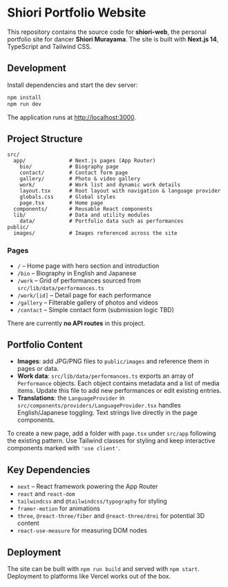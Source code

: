 # Shiori Portfolio Website

This repository contains the source code for **shiori-web**, the personal portfolio site for dancer **Shiori Murayama**. The site is built with **Next.js 14**, TypeScript and Tailwind CSS.

## Development

Install dependencies and start the dev server:

```bash
npm install
npm run dev
```

The application runs at [http://localhost:3000](http://localhost:3000).

## Project Structure

```
src/
  app/              # Next.js pages (App Router)
    bio/            # Biography page
    contact/        # Contact form page
    gallery/        # Photo & video gallery
    work/           # Work list and dynamic work details
    layout.tsx      # Root layout with navigation & language provider
    globals.css     # Global styles
    page.tsx        # Home page
  components/       # Reusable React components
  lib/              # Data and utility modules
    data/           # Portfolio data such as performances
public/
  images/           # Images referenced across the site
```

### Pages

- `/` – Home page with hero section and introduction
- `/bio` – Biography in English and Japanese
- `/work` – Grid of performances sourced from `src/lib/data/performances.ts`
- `/work/[id]` – Detail page for each performance
- `/gallery` – Filterable gallery of photos and videos
- `/contact` – Simple contact form (submission logic TBD)

There are currently **no API routes** in this project.

## Portfolio Content

- **Images**: add JPG/PNG files to `public/images` and reference them in pages or data.
- **Work data**: `src/lib/data/performances.ts` exports an array of `Performance` objects. Each object contains metadata and a list of media items. Update this file to add new performances or edit existing entries.
- **Translations**: the `LanguageProvider` in `src/components/providers/LanguageProvider.tsx` handles English/Japanese toggling. Text strings live directly in the page components.

To create a new page, add a folder with `page.tsx` under `src/app` following the existing pattern. Use Tailwind classes for styling and keep interactive components marked with `'use client'`.

## Key Dependencies

- `next` – React framework powering the App Router
- `react` and `react-dom`
- `tailwindcss` and `@tailwindcss/typography` for styling
- `framer-motion` for animations
- `three`, `@react-three/fiber` and `@react-three/drei` for potential 3D content
- `react-use-measure` for measuring DOM nodes

## Deployment

The site can be built with `npm run build` and served with `npm start`. Deployment to platforms like Vercel works out of the box.

